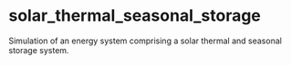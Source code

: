 # solar_thermal_seasonal_storage
Simulation of an energy system comprising a solar thermal and seasonal storage system.
